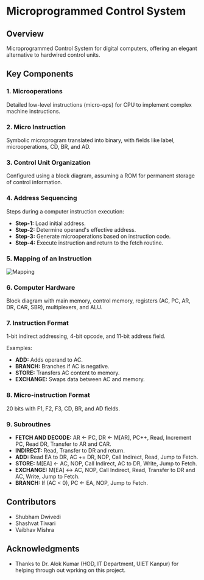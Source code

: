 # Microprogrammed Control System

## Overview

Microprogrammed Control System for digital computers, offering an elegant alternative to hardwired control units.

## Key Components

### 1. Microoperations

Detailed low-level instructions (micro-ops) for CPU to implement complex machine instructions.

### 2. Micro Instruction

Symbolic microprogram translated into binary, with fields like label, microoperations, CD, BR, and AD.

### 3. Control Unit Organization

Configured using a block diagram, assuming a ROM for permanent storage of control information.

### 4. Address Sequencing

Steps during a computer instruction execution:

- **Step-1:** Load initial address.
- **Step-2:** Determine operand's effective address.
- **Step-3:** Generate microoperations based on instruction code.
- **Step-4:** Execute instruction and return to the fetch routine.

### 5. Mapping of an Instruction

![Mapping](image-link)

### 6. Computer Hardware

Block diagram with main memory, control memory, registers (AC, PC, AR, DR, CAR, SBR), multiplexers, and ALU.

### 7. Instruction Format

1-bit indirect addressing, 4-bit opcode, and 11-bit address field.

Examples:

- **ADD:** Adds operand to AC.
- **BRANCH:** Branches if AC is negative.
- **STORE:** Transfers AC content to memory.
- **EXCHANGE:** Swaps data between AC and memory.

### 8. Micro-instruction Format

20 bits with F1, F2, F3, CD, BR, and AD fields.

### 9. Subroutines

- **FETCH AND DECODE:** AR <- PC, DR <- M[AR], PC++, Read, Increment PC, Read DR, Transfer to AR and CAR.
- **INDIRECT:** Read, Transfer to DR and return.
- **ADD:** Read EA to DR, AC += DR, NOP, Call Indirect, Read, Jump to Fetch.
- **STORE:** M[EA] <- AC, NOP, Call Indirect, AC to DR, Write, Jump to Fetch.
- **EXCHANGE:** M[EA] <-> AC, NOP, Call Indirect, Read, Transfer to DR and AC, Write, Jump to Fetch.
- **BRANCH:** If (AC < 0), PC <- EA, NOP, Jump to Fetch.

## Contributors

- Shubham Dwivedi
- Shashvat Tiwari
- Vaibhav Mishra

## Acknowledgments

- Thanks to Dr. Alok Kumar (HOD, IT Department, UIET Kanpur) for helping through out wprking on this project.

